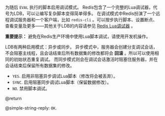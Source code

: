 为随后 `EVAL` 执行的脚本启用调试模式。
Redis包含了一个完整的Lua调试器，代号为LDB，可以让编写复杂脚本变得简单得多。
在调试模式中Redis扮演了一个远程调试服务器和一个客户端，比如 `redis-cli` 。可以按步执行脚本、设置断点、查看变量及更多——其他关于LDB的内容请参见 [Redis Lua调试器](/topics/ldb) 。

**重要提示：** 避免在Redis生产环境中使用Lua脚本调试，请使用开发机操作。

LDB有两种启用模式：异步或同步。
异步模式中，服务器会创建分支调试会话，不会阻塞主线程，且会话结束后所有数据集的修改都将会 **回滚** 。所以可以使用相同的初始状态重复调试。
而同步模式则会在调试会话激活时阻塞住服务器，并在会话结束后保留所有数据集的修改。

* `YES`. 启用非阻塞异步调试Lua脚本（修改将会被丢弃）。
* `SYNC`. 启用阻塞同步调试Lua脚本（保留数据修改）。
* `NO`. 禁用脚本调试。

@return

@simple-string-reply: `OK`.

